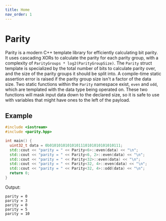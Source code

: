 ```yaml
---
title: Home
nav_order: 1
---
```


# Parity

Parity is a modern C++ template library for efficiently calculating bit parity.
It uses cascading XORs to calculate the parity for each parity group, with a
complexity of `ParityGroups * log2(ParityGroupSize)`.  The `Parity` struct
template is specialized by the total number of bits to calculate parity over,
and the size of the parity groups it should be split into.  A compile-time
static assertion error is raised if the parity group size isn't a factor of
the data size.  Two static functions within the `Parity` namespace exist,
`even` and `odd`, which are templated with the data type being operated on.
These two functions will mask input data down to the declared size, so it is
safe to use with variables that might have ones to the left of the payload.


## Example

```cpp
#include <iostream>
#include <parity.hpp>

int main() {
  uint32_t data = 0b01010101010101110101010101010111;
  std::cout << "parity = " << Parity<6>::even(data) << "\n";
  std::cout << "parity = " << Parity<6, 2>::even(data) << "\n";
  std::cout << "parity = " << Parity<32>::even(data) << "\n";
  std::cout << "parity = " << Parity<32, 4>::even(data) << "\n";
  std::cout << "parity = " << Parity<32, 4>::odd(data) << "\n";
  return 0;
}
```

Output:
```
parity = 0
parity = 3
parity = 0
parity = 5
parity = 10
```
